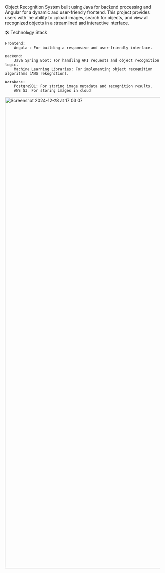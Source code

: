 Object Recognition System built using Java for backend processing and Angular for a dynamic and user-friendly frontend. This project provides users with the ability to upload images, search for objects, and view all recognized objects in a streamlined and interactive interface.

🛠️ Technology Stack

    Frontend:
        Angular: For building a responsive and user-friendly interface.
        
    Backend:
        Java Spring Boot: For handling API requests and object recognition logic.
        Machine Learning Libraries: For implementing object recognition algorithms (AWS rekognition).

    Database:
        PostgreSQL: For storing image metadata and recognition results.
        AWS S3: For storing images in cloud
<img width="1535" alt="Screenshot 2024-12-28 at 17 03 07" src="https://github.com/user-attachments/assets/c04bc58c-559f-4220-98f8-397e8df80192" />
